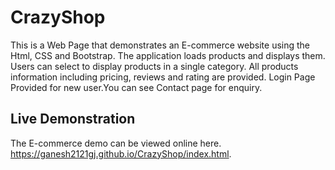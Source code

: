 
# CrazyShop

This is a Web Page that demonstrates an E-commerce website using the Html, CSS and Bootstrap. The application loads products and displays them. Users can select to display products in a single category. All products information including pricing, reviews and rating are provided. Login Page Provided for new user.You can see Contact page for enquiry.

## Live Demonstration
The E-commerce demo can be viewed online here.
https://ganesh2121gj.github.io/CrazyShop/index.html.

